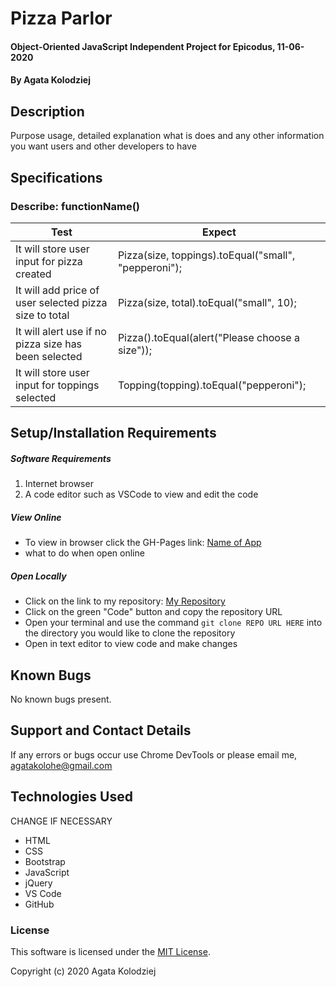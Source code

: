 # Pizza Parlor

#### Object-Oriented JavaScript Independent Project for Epicodus, 11-06-2020

#### By Agata Kolodziej

## Description

Purpose usage, detailed explanation what is does and any other information you want users and other developers to have

## Specifications

### Describe: functionName()

| Test                                                   | Expect                                               |
| ------------------------------------------------------ | ---------------------------------------------------- |
| It will store user input for pizza created             | Pizza(size, toppings).toEqual("small", "pepperoni"); |
| It will add price of user selected pizza size to total | Pizza(size, total).toEqual("small", 10);             |
| It will alert use if no pizza size has been selected   | Pizza().toEqual(alert("Please choose a size"));      |
| It will store user input for toppings selected         | Topping(topping).toEqual("pepperoni");               |

## Setup/Installation Requirements

##### Software Requirements

1. Internet browser
2. A code editor such as VSCode to view and edit the code

##### View Online

- To view in browser click the GH-Pages link: [Name of App](URL)
- what to do when open online

##### Open Locally

- Click on the link to my repository: [My Repository](URL)
- Click on the green "Code" button and copy the repository URL
- Open your terminal and use the command `git clone REPO URL HERE` into the directory you would like to clone the repository
- Open in text editor to view code and make changes

## Known Bugs

No known bugs present.

## Support and Contact Details

If any errors or bugs occur use Chrome DevTools or please email me, <agatakolohe@gmail.com>

## Technologies Used

CHANGE IF NECESSARY

- HTML
- CSS
- Bootstrap
- JavaScript
- jQuery
- VS Code
- GitHub

### License

This software is licensed under the [MIT License](https://choosealicense.com/licenses/mit/).

Copyright (c) 2020 Agata Kolodziej
